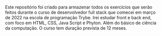 Este repositório foi criado para armazenar todos os exercícios que serão feitos durante o curso de desenvolvedor full stack que comecei em março de 2022 na escola de programação Trybe. Irei estudar front e back end, com foco em HTML, CSS, Java Script e Phyton. Além do básico de ciência da computação. O curso tem duração prevista de 12 meses. 